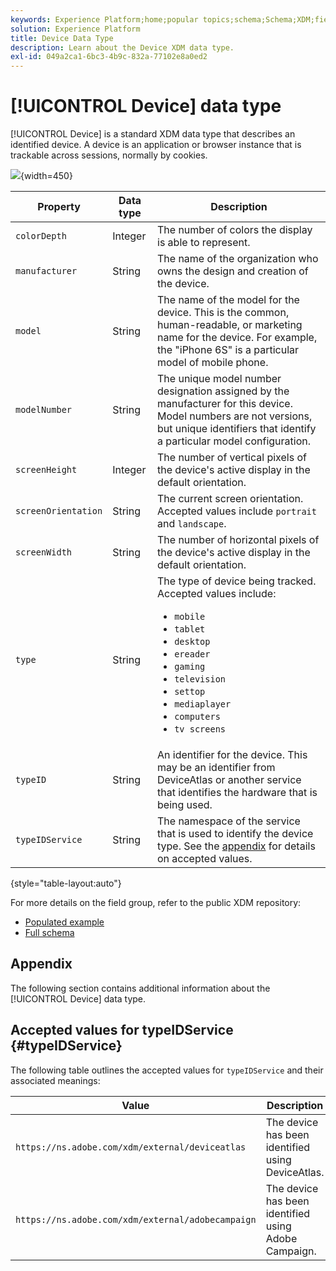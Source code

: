 ```yaml
---
keywords: Experience Platform;home;popular topics;schema;Schema;XDM;fields;schemas;Schemas;device;datatype;data-type;data type;
solution: Experience Platform
title: Device Data Type
description: Learn about the Device XDM data type.
exl-id: 049a2ca1-6bc3-4b9c-832a-77102e8a0ed2
---
```

# [!UICONTROL Device] data type

[!UICONTROL Device] is a standard XDM data type that describes an identified device. A device is an application or browser instance that is trackable across sessions, normally by cookies.

![](../images/data-types/device.png){width=450}

| Property | Data type | Description |
| --- | --- | --- |
| `colorDepth` | Integer | The number of colors the display is able to represent. |
| `manufacturer` | String | The name of the organization who owns the design and creation of the device. |
| `model` | String | The name of the model for the device. This is the common, human-readable, or marketing name for the device. For example, the "iPhone 6S" is a particular model of mobile phone. |
| `modelNumber` | String | The unique model number designation assigned by the manufacturer for this device. Model numbers are not versions, but unique identifiers that identify a particular model configuration. |
| `screenHeight` | Integer | The number of vertical pixels of the device's active display in the default orientation. |
| `screenOrientation` | String | The current screen orientation. Accepted values include `portrait` and `landscape`. |
| `screenWidth` | String | The number of horizontal pixels of the device's active display in the default orientation. |
| `type` | String | The type of device being tracked. Accepted values include: <ul><li>`mobile`</li><li>`tablet`</li><li>`desktop`</li><li>`ereader`</li><li>`gaming`</li><li>`television`</li><li>`settop`</li><li>`mediaplayer`</li><li>`computers`</li><li>`tv screens`</li></ul>|
| `typeID` | String | An identifier for the device. This may be an identifier from DeviceAtlas or another service that identifies the hardware that is being used.|
| `typeIDService` | String | The namespace of the service that is used to identify the device type. See the [appendix](#typeIDService) for details on accepted values. |

{style="table-layout:auto"}

For more details on the field group, refer to the public XDM repository:

* [Populated example](https://github.com/adobe/xdm/blob/master/components/datatypes/device.example.1.json)
* [Full schema](https://github.com/adobe/xdm/blob/master/components/datatypes/device.schema.json)

## Appendix

The following section contains additional information about the [!UICONTROL Device] data type.

## Accepted values for typeIDService {#typeIDService}

The following table outlines the accepted values for `typeIDService` and their associated meanings:

| Value | Description |
| --- | --- |
| `https://ns.adobe.com/xdm/external/deviceatlas` | The device has been identified using DeviceAtlas. |
| `https://ns.adobe.com/xdm/external/adobecampaign` | The device has been identified using Adobe Campaign. |

